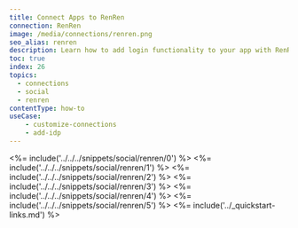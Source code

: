 ```yaml
---
title: Connect Apps to RenRen
connection: RenRen
image: /media/connections/renren.png
seo_alias: renren
description: Learn how to add login functionality to your app with RenRen. You will need to obtain an API Key and Secret Key for RenRen.
toc: true
index: 26
topics:
  - connections
  - social
  - renren
contentType: how-to
useCase:
    - customize-connections
    - add-idp
---
```

<%= include('../../../snippets/social/renren/0') %> 
<%= include('../../../snippets/social/renren/1') %> 
<%= include('../../../snippets/social/renren/2') %> 
<%= include('../../../snippets/social/renren/3') %> 
<%= include('../../../snippets/social/renren/4') %> 
<%= include('../../../snippets/social/renren/5') %> 
<%= include('../_quickstart-links.md') %>
